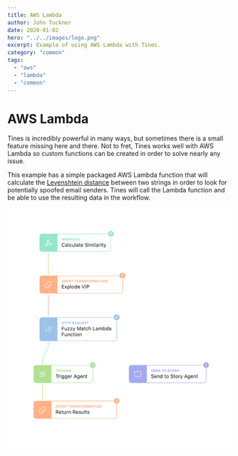 ```yaml
---
title: AWS Lambda
author: John Tuckner
date: 2020-01-02
hero: "../../images/logo.png"
excerpt: Example of using AWS Lambda with Tines.
category: "common"
tags:
  - "aws"
  - "lambda"
  - "common"
---
```


# AWS Lambda 

Tines is incredibly powerful in many ways, but sometimes there is a small feature missing here and there. Not to fret, Tines works well with AWS Lambda so custom functions can be created in order to solve nearly any issue.

This example has a simple packaged AWS Lambda function that will calculate the [Levenshtein distance](https://en.wikipedia.org/wiki/Levenshtein_distance) between two strings in order to look for potentially spoofed email senders. Tines will call the Lambda function and be able to use the resulting data in the workflow.

![aws_lambda](./images/common_aws-lambda.png)
